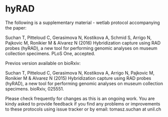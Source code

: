# hyRAD

The following is a supplementary material - wetlab protocol accompanying the paper:

Suchan T, Pitteloud C, Gerasimova N, Kostikova A, Schmid S, Arrigo N, Pajkovic M, Ronikier M & Alvarez N (2016) Hybridization capture using RAD probes (hyRAD), a new tool for performing genomic analyses on museum collection specimens. PLoS One, accepted.

Previos version available on bioRxiv:

Suchan T, Pitteloud C, Gerasimova N, Kostikova A, Arrigo N, Pajkovic M, Ronikier M & Alvarez N (2015) Hybridization capture using RAD probes (hyRAD), a new tool for performing genomic analyses on museum collection specimens. bioRxiv, 025551.

Please check frequently for changes as this is an ongoing work. You are kindy asked to provide feedback if you find any problems or improvements to these protocols using issue tracker or by email: tomasz.suchan at unil.ch
